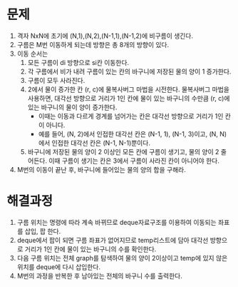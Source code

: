 # 문제

1. 격자 NxN에 초기에 (N,1),(N,2),(N-1,1),(N-1,2)에 비구름이 생긴다.
2. 구름은 M번 이동하게 되는데 방향은 총 8개의 방향이 있다.
3. 이동 순서는
   1. 모든 구름이 di 방향으로 si칸 이동한다.
   2. 각 구름에서 비가 내려 구름이 있는 칸의 바구니에 저장된 물의 양이 1 증가한다.
   3. 구름이 모두 사라진다.
   4. 2에서 물이 증가한 칸 (r, c)에 물복사버그 마법을 시전한다. 물복사버그 마법을 사용하면, 대각선 방향으로 거리가 1인 칸에 물이 있는 바구니의 수만큼 (r, c)에 있는 바구니의 물이 양이 증가한다.
      - 이때는 이동과 다르게 경계를 넘어가는 칸은 대각선 방향으로 거리가 1인 칸이 아니다.
      - 예를 들어, (N, 2)에서 인접한 대각선 칸은 (N-1, 1), (N-1, 3)이고, (N, N)에서 인접한 대각선 칸은 (N-1, N-1)뿐이다.
   5. 바구니에 저장된 물의 양이 2 이상인 모든 칸에 구름이 생기고, 물의 양이 2 줄어든다. 이때 구름이 생기는 칸은 3에서 구름이 사라진 칸이 아니어야 한다.
4. M번의 이동이 끝난 후, 바구니에 들어있는 물의 양의 합을 구해라.



# 해결과정

1. 구름 위치는 명령에 따라 계속 바뀌므로 deque자료구조를 이용하여 이동되는 좌표를 삽입, 팝 한다.
2. deque에서 팝이 되면 구름 좌표가 없어지므로  temp리스트에 담아 대각선 방향으로 거리가 1인 칸에 물이 있는 바구니의 수를 확인한다.
3. 다음 구름 위치는 전체 graph를 탐색하여 물의 양이 2이상이고 temp에 있지 않은 위치를 deque에 다시 삽입한다.
4. M번의 과정을 반복한 후 남아있는 전체의 바구니 수를 출력한다.